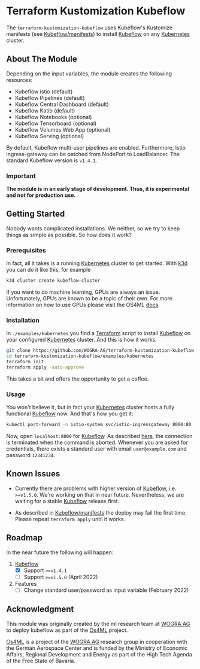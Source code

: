 # Terraform Kustomization Kubeflow

The `terraform-kustomization-kubeflow` uses Kubeflow's Kustomize manifests (see
[Kubeflow/manifests][]) to install [Kubeflow][] on any [Kubernetes][] cluster.

## About The Module

Depending on the input variables, the module creates the following resources:

- Kubeflow istio (default)
- Kubeflow Pipelines (default)
- Kubeflow Central Dashboard (default)
- Kubeflow Katib (default)
- Kubeflow Notebooks (optional)
- Kubeflow Tensorboard (optional)
- Kubeflow Volumes Web App (optional)
- Kubeflow Serving (optional)

By default, Kubeflow multi-user pipelines are enabled. Furthermore, istio 
ingress-gateway can be patched from NodePort to LoadBalancer. The 
standard Kubeflow version is `v1.4.1`.

### Important
**The module is in an early stage of development. Thus, it is experimental and 
not for production use.**

## Getting Started
Nobody wants complicated installations. We neither, so we try to keep 
things as simple as possible. So how does it work?

### Prerequisites
In fact, all it takes is a running [Kubernetes][] cluster to get started.
With [k3d][] you can do it like this, for example

```sh
k3d cluster create kubeflow-cluster
```

If you want to do machine learning, GPUs are always an issue. Unfortunately, 
GPUs are known to be a topic of their own. For more information on how to 
use GPUs please visit the OS4ML [docs][].

### Installation
In `./examples/kubernetes` you find a [Terraform][] script to install 
[Kubeflow][] on your configured [Kubernetes][] cluster. And this is how it 
works:

```sh
git clone https://github.com/WOGRA-AG/terraform-kustomization-kubeflow
cd terraform-kustomization-kubeflow/examples/kubernetes
terraform init
terraform apply -auto-approve
```

This takes a bit and offers the opportunity to get a coffee.

### Usage
You won't believe it, but in fact your [Kubernetes][] cluster hosts a 
fully functional [Kubeflow][] now. And that's how you get it:

```sh
kubectl port-forward -n istio-system svc/istio-ingressgateway 8000:80
```
Now, open `localhost:8000` for [Kubeflow][]. As described 
[here](https://kubernetes.io/docs/tasks/access-application-cluster/port-forward-access-application-cluster/),
the connection is terminated when the command is aborted. Whenever you are 
asked for credentials, there exists a standard user with email 
`user@example.com` and password `12341234`.

## Known Issues
- Currently there are problems with higher version of [Kubeflow][], i.e. 
  `>=v1.5.0`. We're working on that in near future. Nevertheless, we are 
  waiting for a stable [Kubeflow][] release first.

- As described in [Kubeflow/manifests][] the deploy may fail the first time.
  Please repeat `terraform apply` until it works.

## Roadmap
In the near future the following will happen:

1. [Kubeflow][]
   - [x] Support `>=v1.4.1`
   - [ ] Support `>=v1.5.0` (April 2022)
2. Features
   - [ ] Change standard user/password as input variable (February 2022)

## 	Acknowledgment
This module was originally created by the ml research team at [WOGRA AG][] 
to deploy kubeflow as part of the [Os4ML][] project.

[Os4ML][] is a project of the [WOGRA AG][] research group in cooperation 
with the German Aerospace Center and is funded by the Ministry of Economic 
Affairs, Regional Development and Energy as part of the High Tech Agenda 
of the Free State of Bavaria.

[Terraform]: https://terraform.io/
[Kubernetes]: https://kubernetes.io/
[Kubernetes/port-forward]: https://kubernetes.io/docs/tasks/access-application-cluster/port-forward-access-application-cluster/
[Kubeflow]: https://www.kubeflow.org/
[Kubeflow/manifests]: https://github.com/kubeflow/manifests
[k3d]: https://k3d.io
[WOGRA AG]: https://www.wogra.com/
[Os4ML]: https://github.com/WOGRA-AG/Os4ML
[docs]: https://wogra-ag.github.io/os4ml-docs/
[WOGRA-AG/kubeflow/kustomization]: https://registry.terraform.io/modules/WOGRA-AG/kubeflow/kustomization/latest
[kbst/kustomize]: https://registry.terraform.io/providers/kbst/kustomize